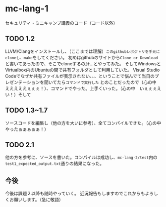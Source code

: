 # mc-lang-1
セキュリティ・ミニキャンプ講義のコード（コード以外）

## TODO 1.2
LLVM/Clangをインストールし、（ここまでは理解）```このgithubレポジトリを手元にcloneし、make```をしてください。
初めはgithubのサイトから```Clone or Download```と書いてあったので、そこでcloneするのｶﾅ...とやってみた。
そしてWindowsとVirtualbox内のUbuntuの間で共有フォルダとして利用していた。
Visual Studio Codeでなぜか共有ファイルが表示されない、、、ということで悩んでて当日のプレゼンテーションを聞いてたら```コマンドで実行した```
とのことだったので（心の中　えええええぇぇぇ！）、コマンドでやった。上手くいった。（心の中　いぇぇぇえい！）そして
## TODO 1.3~1.7
ソースコードを編集し（他の方を大いに参考）、全てコンパイルできた。（心の中　やったぁぁぁぁぁ！）

## TODO 2.1
他の方を参考に、ソースを書いた。コンパイルは成功し、```mc-lang-2/test```内の```test1_expected_output.txt```通りの結果になった。

## 今後
今後は課題２以降も随時やっていく。
近況報告もしますのでこれからもよろしくお願いします。（急に敬語）
